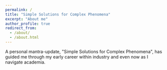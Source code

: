 ```yaml
---
permalink: /
title: "Simple Solutions for Complex Phenomena"
excerpt: "About me"
author_profile: true
redirect_from: 
  - /about/
  - /about.html
---
```


A personal mantra-update, "Simple Solutions for Complex Phenomena", has guided me through my early career within industry and even now as I navigate academia.
